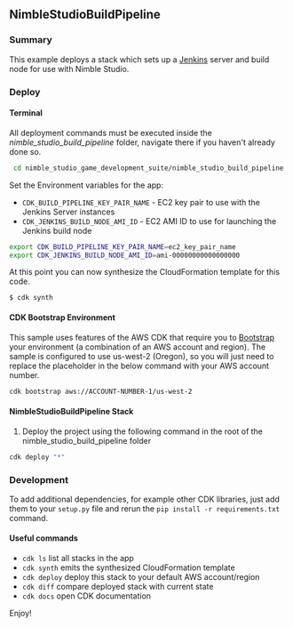 ## NimbleStudioBuildPipeline

### Summary

This example deploys a stack which sets up a [Jenkins](https://www.jenkins.io/) server and build node for use with Nimble Studio.

### Deploy

#### Terminal

All deployment commands must be executed inside the *nimble_studio_build_pipeline* folder, navigate there if you haven't already done so.

```bash
 cd nimble_studio_game_development_suite/nimble_studio_build_pipeline
```

Set the Environment variables for the app:

* `CDK_BUILD_PIPELINE_KEY_PAIR_NAME` - EC2 key pair to use with the Jenkins Server instances
* `CDK_JENKINS_BUILD_NODE_AMI_ID` - EC2 AMI ID to use for launching the Jenkins build node

```bash
export CDK_BUILD_PIPELINE_KEY_PAIR_NAME=ec2_key_pair_name
export CDK_JENKINS_BUILD_NODE_AMI_ID=ami-00000000000000000
```

At this point you can now synthesize the CloudFormation template for this code.

```
$ cdk synth
```

#### CDK Bootstrap Environment

This sample uses features of the AWS CDK that require you to [Bootstrap](https://docs.aws.amazon.com/cdk/latest/guide/bootstrapping.html) your environment (a combination of an AWS account and region). The sample is configured to use us-west-2 (Oregon), so you will just need to replace the placeholder in the below command with your AWS account number.

```bash
cdk bootstrap aws://ACCOUNT-NUMBER-1/us-west-2
```

#### NimbleStudioBuildPipeline Stack
1. Deploy the project using the following command in the root of the nimble_studio_build_pipeline folder 

```bash
cdk deploy "*"
```

### Development

To add additional dependencies, for example other CDK libraries, just add
them to your `setup.py` file and rerun the `pip install -r requirements.txt`
command.

#### Useful commands

 * `cdk ls`          list all stacks in the app
 * `cdk synth`       emits the synthesized CloudFormation template
 * `cdk deploy`      deploy this stack to your default AWS account/region
 * `cdk diff`        compare deployed stack with current state
 * `cdk docs`        open CDK documentation

Enjoy!
